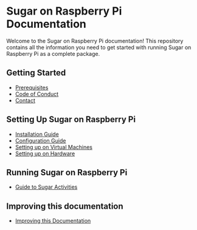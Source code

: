 # Sugar on Raspberry Pi Documentation

Welcome to the Sugar on Raspberry Pi documentation! 
This repository contains all the information you need to get started with running Sugar on Raspberry Pi as a complete package.

## Getting Started
- [Prerequisites](installation.md)
- [Code of Conduct](installation.md)
- [Contact](installation.md)

## Setting Up Sugar on Raspberry Pi
- [Installation Guide](installation.md)
- [Configuration Guide](configuration.md)
- [Setting up on Virtual Machines](virtual-machines.md)
- [Setting up on Hardware](hardware.md)

## Running Sugar on Raspberry Pi
- [Guide to Sugar Activities](app-testing.md)

## Improving this documentation
- [Improving this Documentation](installation.md)




